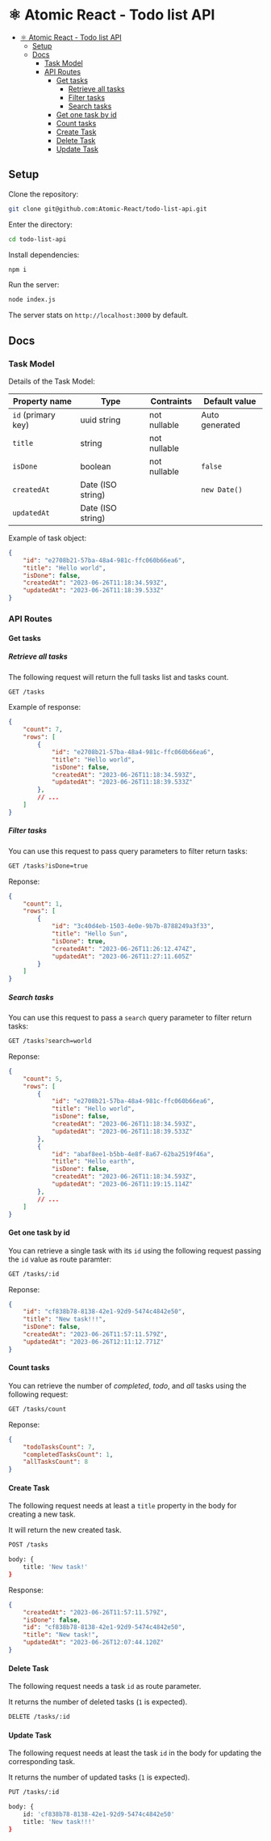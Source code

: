 # ⚛️ Atomic React - Todo list API

-   [⚛️ Atomic React - Todo list API](#️-atomic-react---todo-list-api)
    -   [Setup](#setup)
    -   [Docs](#docs)
        -   [Task Model](#task-model)
        -   [API Routes](#api-routes)
            -   [Get tasks](#get-tasks)
                -   [Retrieve all tasks](#retrieve-all-tasks)
                -   [Filter tasks](#filter-tasks)
                -   [Search tasks](#search-tasks)
            -   [Get one task by id](#get-one-task-by-id)
            -   [Count tasks](#count-tasks)
            -   [Create Task](#create-task)
            -   [Delete Task](#delete-task)
            -   [Update Task](#update-task)

## Setup

Clone the repository:

```bash
git clone git@github.com:Atomic-React/todo-list-api.git
```

Enter the directory:

```bash
cd todo-list-api
```

Install dependencies:

```bash
npm i
```

Run the server:

```bash
node index.js
```

The server stats on `http://localhost:3000` by default.

## Docs

### Task Model

Details of the Task Model:

<table>
    <thead>
        <tr>
            <th>
                Property name
            </th>
            <th>
                Type
            </th>
            <th>
                Contraints
            </th>
            <th>
                Default value
            </th>
        </tr>
    </thead>
    <tbody>
        <tr>
            <td>
                <code>id</code> (primary key)
            </td>
            <td>
                uuid string
            </td>
            <td>
                not nullable
            </td>
            <td>
                Auto generated
            </td>
        </tr>
         <tr>
            <td>
                <code>title</code>
            </td>
            <td>
                string
            </td>
            <td>
                not nullable
            </td>
            <td></td>
        </tr>
         <tr>
            <td>
                <code>isDone</code>
            </td>
            <td>
                boolean
            </td>
            <td>
                not nullable
            </td>
            <td>
                <code>false</code>
            </td>
        </tr>
         <tr>
            <td>
                <code>createdAt</code>
            </td>
            <td>
                Date (ISO string)
            </td>
            <td></td>
            <td>
                <code>new Date()</code>
            </td>
        </tr>
         <tr>
            <td>
                <code>updatedAt</code>
            </td>
            <td>
                Date (ISO string)
            </td>
            <td></td>
            <td></td>
        </tr>
    </tbody>
</table>

Example of task object:

```json
{
	"id": "e2708b21-57ba-48a4-981c-ffc060b66ea6",
	"title": "Hello world",
	"isDone": false,
	"createdAt": "2023-06-26T11:18:34.593Z",
	"updatedAt": "2023-06-26T11:18:39.533Z"
}
```

### API Routes

#### Get tasks

##### Retrieve all tasks

The following request will return the full tasks list and tasks count.

```bash
GET /tasks
```

Example of response:

```json
{
    "count": 7,
    "rows": [
        {
            "id": "e2708b21-57ba-48a4-981c-ffc060b66ea6",
            "title": "Hello world",
            "isDone": false,
            "createdAt": "2023-06-26T11:18:34.593Z",
            "updatedAt": "2023-06-26T11:18:39.533Z"
        },
		// ...
    ]
}
```

##### Filter tasks

You can use this request to pass query parameters to filter return tasks:

```bash
GET /tasks?isDone=true
```

Reponse:

```json
{
    "count": 1,
    "rows": [
        {
            "id": "3c40d4eb-1503-4e0e-9b7b-8788249a3f33",
            "title": "Hello Sun",
            "isDone": true,
            "createdAt": "2023-06-26T11:26:12.474Z",
            "updatedAt": "2023-06-26T11:27:11.605Z"
        }
    ]
}
```

##### Search tasks

You can use this request to pass a `search` query parameter to filter return tasks:

```bash
GET /tasks?search=world
```

Reponse:

```json
{
    "count": 5,
    "rows": [
        {
            "id": "e2708b21-57ba-48a4-981c-ffc060b66ea6",
            "title": "Hello world",
            "isDone": false,
            "createdAt": "2023-06-26T11:18:34.593Z",
            "updatedAt": "2023-06-26T11:18:39.533Z"
        },
        {
            "id": "abaf8ee1-b5bb-4e8f-8a67-62ba2519f46a",
            "title": "Hello earth",
            "isDone": false,
            "createdAt": "2023-06-26T11:18:34.593Z",
            "updatedAt": "2023-06-26T11:19:15.114Z"
        },
        // ...
    ]
}
```

#### Get one task by id

You can retrieve a single task with its `id` using the following request passing the `id` value as route paramter:

```bash
GET /tasks/:id
```

Reponse:

```json
{
    "id": "cf838b78-8138-42e1-92d9-5474c4842e50",
    "title": "New task!!!",
    "isDone": false,
    "createdAt": "2023-06-26T11:57:11.579Z",
    "updatedAt": "2023-06-26T12:11:12.771Z"
}
```

#### Count tasks

You can retrieve the number of _completed_, _todo_, and _all_ tasks using the following request:

```bash
GET /tasks/count
```

Reponse:

```json
{
    "todoTasksCount": 7,
    "completedTasksCount": 1,
    "allTasksCount": 8
}
```

#### Create Task

The following request needs at least a `title` property in the body for creating a new task.

It will return the new created task.

```bash
POST /tasks

body: {
	title: 'New task!'
}
```

Response:

```json
{
    "createdAt": "2023-06-26T11:57:11.579Z",
    "isDone": false,
    "id": "cf838b78-8138-42e1-92d9-5474c4842e50",
    "title": "New task!",
    "updatedAt": "2023-06-26T12:07:44.120Z"
}
```

#### Delete Task

The following request needs a task `id` as route parameter.

It returns the number of deleted tasks (`1` is expected).

```bash
DELETE /tasks/:id
```

#### Update Task

The following request needs at least the task `id` in the body for updating the corresponding task.

It returns the number of updated tasks (`1` is expected).

```bash
PUT /tasks/:id

body: {
	id: 'cf838b78-8138-42e1-92d9-5474c4842e50'
	title: 'New task!!!'
}
```
